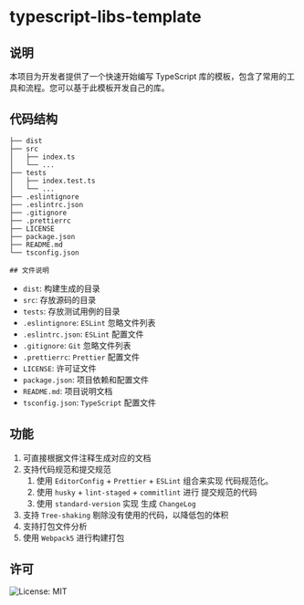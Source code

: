 # typescript-libs-template
## 说明

本项目为开发者提供了一个快速开始编写 TypeScript 库的模板，包含了常用的工具和流程。您可以基于此模板开发自己的库。

## 代码结构
```
├── dist
├── src
│   ├── index.ts
│   └── ...
├── tests
│   ├── index.test.ts
│   └── ...
├── .eslintignore
├── .eslintrc.json
├── .gitignore
├── .prettierrc
├── LICENSE
├── package.json
├── README.md
└── tsconfig.json

## 文件说明
```
- `dist`: 构建生成的目录
- `src`: 存放源码的目录
- `tests`: 存放测试用例的目录
- `.eslintignore`: `ESLint` 忽略文件列表
- `.eslintrc.json`: `ESLint` 配置文件
- `.gitignore`: `Git` 忽略文件列表
- `.prettierrc`: `Prettier` 配置文件
- `LICENSE`: 许可证文件
- `package.json`: 项目依赖和配置文件
- `README.md`: 项目说明文档
- `tsconfig.json`: `TypeScript` 配置文件

## 功能
1. 可直接根据文件注释生成对应的文档
2. 支持代码规范和提交规范
   1. 使用 `EditorConfig` + `Prettier` + `ESLint` 组合来实现 代码规范化。
   2. 使用 `husky` + `lint-staged` + `commitlint` 进行 提交规范的代码
   3. 使用 `standard-version` 实现 生成 `ChangeLog`
3. 支持 `Tree-shaking` 剔除没有使用的代码，以降低包的体积
4. 支持打包文件分析
5. 使用 `Webpack5` 进行构建打包


## 许可
![License: MIT](https://img.shields.io/badge/License-MIT-yellow.svg)
